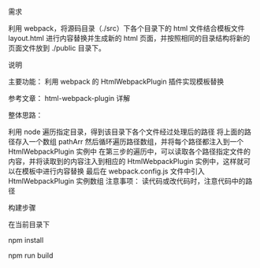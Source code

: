 需求

利用 webpack，将源码目录（./src）下各个目录下的 html 文件结合模板文件 layout.html 进行内容替换并生成新的 html 页面，并按照相同的目录结构将新的页面文件放到 ./public 目录下。

说明

主要功能： 利用 webpack 的 HtmlWebpackPlugin 插件实现模板替换

参考文章： html-webpack-plugin 详解

整体思路：

利用 node 遍历指定目录，得到该目录下各个文件经过处理后的路径
将上面的路径存入一个数组 pathArr
然后循环遍历路径数组，并将每个路径都注入到一个 HtmlWebpackPlugin 实例中
在第三步的遍历中，可以读取各个路径指定文件的内容，并将读取到的内容注入到相应的 HtmlWebpackPlugin 实例中，这样就可以在模板中进行内容替换
最后在 webpack.config.js 文件中引入 HtmlWebpackPlugin 实例数组
注意事项： 读代码或改代码时，注意代码中的路径

构建步骤

在当前目录下

npm install

npm run build